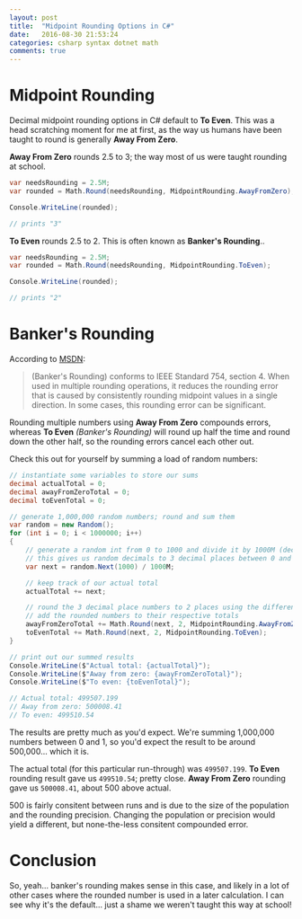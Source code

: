 ```yaml
---
layout: post
title:  "Midpoint Rounding Options in C#"
date:   2016-08-30 21:53:24
categories: csharp syntax dotnet math
comments: true
---
```

# Midpoint Rounding
Decimal midpoint rounding options in C# default to **To Even**. This was a head scratching moment for me at first, as the way us humans have been taught to round is generally **Away From Zero**.

**Away From Zero** rounds 2.5 to 3; the way most of us were taught rounding at school.

```csharp
var needsRounding = 2.5M;
var rounded = Math.Round(needsRounding, MidpointRounding.AwayFromZero);

Console.WriteLine(rounded);

// prints "3"
```

**To Even** rounds 2.5 to 2. This is often known as **Banker's Rounding**.. 

```csharp
var needsRounding = 2.5M;
var rounded = Math.Round(needsRounding, MidpointRounding.ToEven);

Console.WriteLine(rounded);

// prints "2"
```

# Banker's Rounding

[msdn]: https://msdn.microsoft.com/en-us/library/system.math.round(v=vs.110).aspx
According to [MSDN][msdn]:

> (Banker's Rounding) conforms to IEEE Standard 754, section 4. When used in multiple rounding operations, it reduces the rounding error that is caused by consistently rounding midpoint values in a single direction. In some cases, this rounding error can be significant.

Rounding multiple numbers using **Away From Zero** compounds errors, whereas **To Even** *(Banker's Rounding)* will round up half the time and round down the other half, so the rounding errors cancel each other out. 

Check this out for yourself by summing a load of random numbers:

```csharp
// instantiate some variables to store our sums
decimal actualTotal = 0;
decimal awayFromZeroTotal = 0;
decimal toEvenTotal = 0;

// generate 1,000,000 random numbers; round and sum them
var random = new Random();
for (int i = 0; i < 1000000; i++)
{
    // generate a random int from 0 to 1000 and divide it by 1000M (decimal)
    // this gives us random decimals to 3 decimal places between 0 and 1
    var next = random.Next(1000) / 1000M;

    // keep track of our actual total
    actualTotal += next;

    // round the 3 decimal place numbers to 2 places using the different rounding options
    // add the rounded numbers to their respective totals
    awayFromZeroTotal += Math.Round(next, 2, MidpointRounding.AwayFromZero);
    toEvenTotal += Math.Round(next, 2, MidpointRounding.ToEven);
}

// print out our summed results
Console.WriteLine($"Actual total: {actualTotal}");
Console.WriteLine($"Away from zero: {awayFromZeroTotal}");
Console.WriteLine($"To even: {toEvenTotal}");

// Actual total: 499507.199
// Away from zero: 500008.41
// To even: 499510.54
```

The results are pretty much as you'd expect. We're summing 1,000,000 numbers between 0 and 1, so you'd expect the result to be around 500,000... which it is. 

The actual total (for this particular run-through) was `499507.199`. 
**To Even** rounding result gave us `499510.54`; pretty close.
**Away From Zero** rounding gave us `500008.41`, about 500 above actual. 

500 is fairly consitent between runs and is due to the size of the population and the rounding precision. Changing the population or precision would yield a different, but none-the-less consitent compounded error.

# Conclusion

So, yeah... banker's rounding makes sense in this case, and likely in a lot of other cases where the rounded number is used in a later calculation. I can see why it's the default... just a shame we weren't taught this way at school!